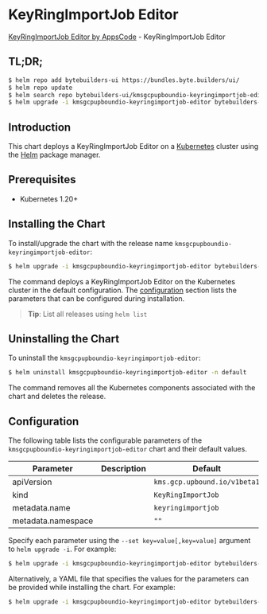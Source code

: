 # KeyRingImportJob Editor

[KeyRingImportJob Editor by AppsCode](https://byte.builders) - KeyRingImportJob Editor

## TL;DR;

```bash
$ helm repo add bytebuilders-ui https://bundles.byte.builders/ui/
$ helm repo update
$ helm search repo bytebuilders-ui/kmsgcpupboundio-keyringimportjob-editor --version=v0.4.18
$ helm upgrade -i kmsgcpupboundio-keyringimportjob-editor bytebuilders-ui/kmsgcpupboundio-keyringimportjob-editor -n default --create-namespace --version=v0.4.18
```

## Introduction

This chart deploys a KeyRingImportJob Editor on a [Kubernetes](http://kubernetes.io) cluster using the [Helm](https://helm.sh) package manager.

## Prerequisites

- Kubernetes 1.20+

## Installing the Chart

To install/upgrade the chart with the release name `kmsgcpupboundio-keyringimportjob-editor`:

```bash
$ helm upgrade -i kmsgcpupboundio-keyringimportjob-editor bytebuilders-ui/kmsgcpupboundio-keyringimportjob-editor -n default --create-namespace --version=v0.4.18
```

The command deploys a KeyRingImportJob Editor on the Kubernetes cluster in the default configuration. The [configuration](#configuration) section lists the parameters that can be configured during installation.

> **Tip**: List all releases using `helm list`

## Uninstalling the Chart

To uninstall the `kmsgcpupboundio-keyringimportjob-editor`:

```bash
$ helm uninstall kmsgcpupboundio-keyringimportjob-editor -n default
```

The command removes all the Kubernetes components associated with the chart and deletes the release.

## Configuration

The following table lists the configurable parameters of the `kmsgcpupboundio-keyringimportjob-editor` chart and their default values.

|     Parameter      | Description |                 Default                 |
|--------------------|-------------|-----------------------------------------|
| apiVersion         |             | <code>kms.gcp.upbound.io/v1beta1</code> |
| kind               |             | <code>KeyRingImportJob</code>           |
| metadata.name      |             | <code>keyringimportjob</code>           |
| metadata.namespace |             | <code>""</code>                         |


Specify each parameter using the `--set key=value[,key=value]` argument to `helm upgrade -i`. For example:

```bash
$ helm upgrade -i kmsgcpupboundio-keyringimportjob-editor bytebuilders-ui/kmsgcpupboundio-keyringimportjob-editor -n default --create-namespace --version=v0.4.18 --set apiVersion=kms.gcp.upbound.io/v1beta1
```

Alternatively, a YAML file that specifies the values for the parameters can be provided while
installing the chart. For example:

```bash
$ helm upgrade -i kmsgcpupboundio-keyringimportjob-editor bytebuilders-ui/kmsgcpupboundio-keyringimportjob-editor -n default --create-namespace --version=v0.4.18 --values values.yaml
```

